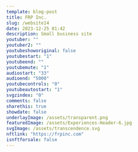 ```yaml
---
template: blog-post
title: FRP Inc.
slug: /website14
date: 2023-12-25 01:42
description: Small business site
youtuber: ""
youtuber2: ""
youtubeshoworiginal: false
youtubestart: "1"
youtubeend: ""
youtubemute: "1"
audiostart: "33"
audioend: "5000"
youtubecontrols: "0"
youtubeautostart: "1"
svgzindex: "0"
comments: false
sharethis: true
showdate: false
underlayImage: /assets/transparent.png
featuredImage: /assets/Experiences-Header-6.jpg
svgImage: /assets/transcendence.svg
nftlink: "https://frpinc.com"
isnftforsale: false
---
```






<!-- <h2 class="neonText" style="text-align: center;">BUY THE NFT!</h2>
<nft-card style="border:none;border-radius:12px" contractAddress="0x495f947276749ce646f68ac8c248420045cb7b5e" tokenId="14583650834310525071617320783641503123203461641321595508191183188429643972609"> </nft-card> -->


 

 

<!-- XjuLZwlDxh8 -->